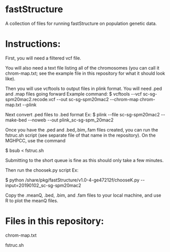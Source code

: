 # fastStructure
A collection of files for running fastStructure on population genetic data.

# Instructions:

First, you will need a filtered vcf file.

You will also need a text file listing all of the chromosomes (you can call it chrom-map.txt; see the example file in this repository for what it should look like).

Then you will use vcftools to output files in plink format. You will need .ped and .map files going forward
Example command:
$ vcftools --vcf sc-sg-spm20mac2.recode.vcf --out sc-sg-spm20mac2 --chrom-map chrom-map.txt --plink

Next convert .ped files to .bed format
Ex:
$ plink --file sc-sg-spm20mac2 --make-bed --noweb --out plink_sc-sg-spm_20mac2

Once you have the .ped and .bed,.bim,.fam files created, you can run the fstruc.sh script (see separate file of that name in the repository). 
On the MGHPCC, use the command

$ bsub < fstruc.sh

Submitting to the short queue is fine as this should only take a few minutes.

Then run the choosek.py script
Ex:

$ python /share/pkg/fastStructure/v1.0-4-ge47212f/chooseK.py --input=20190102_sc-sg-spm20mac2 

Copy the .meanQ, .bed, .bim, and .fam files to your local machine, and use R to plot the meanQ files. 




# Files in this repository:

chrom-map.txt

fstruc.sh


